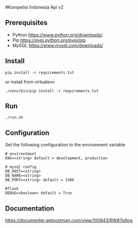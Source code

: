 #Kompetisi Indonesia Api v2

## Prerequisites
- Python https://www.python.org/downloads/
- Pip https://pypi.python.org/pypi/pip 
- MySQL https://www.mysql.com/downloads/

## Install
```
pip install -r requirements.txt
```
or install from virtualenv
```
./venv/bin/pip install -r requirements.txt
```

## Run
```
./run.sh
```

## Configuration
Set the following configuration to the environment variable
```
# environtment
ENV=<string> default = development, production

# mysql config
DB_HOST=<string>
DB_NAME=<string>
DB_PORT=<string> default = 3306

#flask
DEBUG=<boolean> default = True
```

## Documentation 
https://documenter.getpostman.com/view/100843/RW87q9og